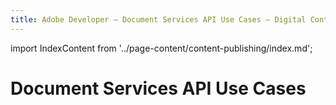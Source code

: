 ```yaml
---
title: Adobe Developer — Document Services API Use Cases — Digital Content Publishing
---
```

import IndexContent from '../page-content/content-publishing/index.md';


<Hero slots="heading" variant="fullwidth" theme="dark"  customLayout className="herobgImage"/>

# Document Services API Use Cases


<MenuWrapperComponent  slots="content"  repeat="1" theme="lightest"/>

<IndexContent />